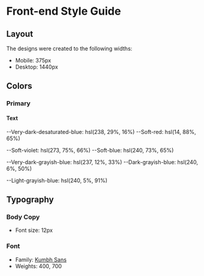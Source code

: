 # Front-end Style Guide

## Layout

The designs were created to the following widths:

- Mobile: 375px
- Desktop: 1440px

## Colors

### Primary

#### Text

--Very-dark-desaturated-blue: hsl(238, 29%, 16%)
--Soft-red: hsl(14, 88%, 65%)



--Soft-violet: hsl(273, 75%, 66%)
--Soft-blue: hsl(240, 73%, 65%)



--Very-dark-grayish-blue: hsl(237, 12%, 33%)
--Dark-grayish-blue: hsl(240, 6%, 50%)



--Light-grayish-blue: hsl(240, 5%, 91%)

## Typography

### Body Copy

- Font size: 12px

### Font

- Family: [Kumbh Sans](https://fonts.google.com/specimen/Kumbh+Sans)
- Weights: 400, 700
